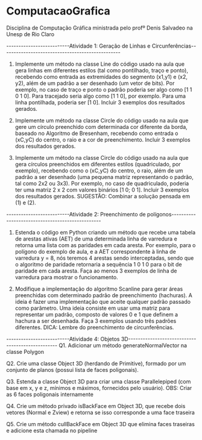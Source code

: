 # ComputacaoGrafica
Disciplina de Computação Gráfica ministrada pelo profº Denis Salvadeo na Unesp de Rio Claro


--------------------------Atividade 1: Geração de Linhas e Circunferências-------------------------------------------------

1. Implemente um método na classe Line do código usado na aula que gera linhas em
diferentes estilos (tal como pontilhado, traço e ponto), recebendo como entrada
as extremidades do segmento (x1,y1) e (x2, y2), além de um padrão a ser
desenhado (um vetor de bits). Por exemplo, no caso de traço e ponto o
padrão poderia ser algo como [1 1 0 1 0]. Para tracejado seria algo
como [1 1 0], por exemplo. Para uma linha pontilhada, poderia ser  [1 0]. Incluir 3
exemplos dos resultados gerados.


2. Implemente um método na classe Circle do código usado na aula que gere um
círculo preenchido com determinada cor diferente da borda, baseado no Algoritmo
de Bresenham, recebendo como entrada o (xC,yC) do centro, o raio e a cor de
preenchimento. Incluir 3 exemplos dos resultados gerados.


3. Implemente um método na classe Circle do código usado na aula que gera círculos
preenchidos em diferentes estilos (quadriculado, por exemplo), recebendo como o
(xC,yC) do centro, o raio, além de um padrão a ser desenhado (uma pequena
matriz representando o padrão, tal como 2x2 ou 3x3). Por exemplo, no caso de quadriculado,
poderia ter uma matriz 2 x 2 com valores binários [1 0; 0 1]. Incluir 3
exemplos dos resultados gerados. SUGESTÃO: Combinar a solução pensada em (1) e (2).


--------------------------Atividade 2: Preenchimento de polígonos-------------------------------------------------


1. Estenda o código em Python criando um método que recebe uma tabela de arestas ativas (AET) 
de uma determinada linha de varredura e retorna uma lista com as paridades em cada aresta. 
Por exemplo, para o polígono do exemplo de aula, e a AET correspondente à linha de varredura y = 8, 
nós teremos 4 arestas sendo interceptadas, sendo que o algoritmo de paridade retornaria a sequência 1 0 1 0 para o bit de paridade em cada aresta. 
Faça ao menos 3 exemplos de linha de varredura para mostrar o funcionamento.


2. Modifique a implementação do algoritmo Scanline para gerar áreas preenchidas com determinado padrão de preenchimento (hachuras). 
A ideia é fazer uma implementação que aceite qualquer padrão passado como parâmetro. Uma ideia consiste em usar uma matriz para representar um padrão, 
composto de valores 0 e 1 que definem a hachura a ser desenhada. Faça 3 exemplos usando três padrões diferentes. DICA: Lembre do preenchimento de circunferências.




--------------------------Atividade 4: Objetos 3D-------------------------------------------------
Q1. Adicionar um método generateNormalVector na classe Polygon

Q2. Crie uma classe Object 3D (herdando de Primitive), formado por um conjunto de planos (possui lista de faces poligonais).

Q3. Estenda a classe Object 3D para criar uma classe Parallelepiped (com base em x, y e z, mínimos e máximos, fornecidos pelo usuário). 
OBS: Criar as 6 faces poligonais internamente

Q4. Crie um método privado isBackFace em Object 3D, que recebe dois vetores (Normal e Zview) e retorna se isso corresponde a uma face traseira

Q5. Crie um método cullBackFace em Object 3D que elimina faces traseiras e adicione esta chamada no pipeline
